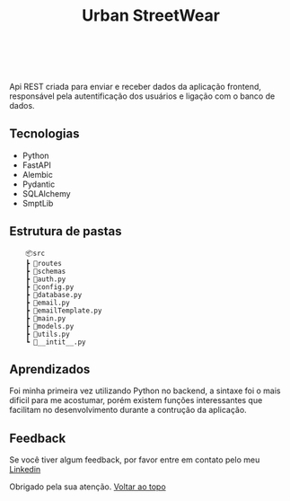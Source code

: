 <div align="center">
<h1 align="center">Urban StreetWear</h1>
</div>

<br>
<br>
<br>
<br>

Api REST criada para enviar e receber dados da aplicação frontend, responsável pela autentificação dos usuários e ligação com o banco de dados.

## Tecnologias

- Python
- FastAPI
- Alembic
- Pydantic
- SQLAlchemy
- SmptLib

## Estrutura de pastas

```
    📦src
    ┣ 📂routes
    ┣ 📂schemas
    ┣ 📜auth.py
    ┣ 📜config.py
    ┣ 📜database.py
    ┣ 📜email.py
    ┣ 📜emailTemplate.py
    ┣ 📜main.py
    ┣ 📜models.py
    ┣ 📜utils.py
    ┗ 📜__intit__.py
```

## Aprendizados

Foi minha primeira vez utilizando Python no backend, a sintaxe foi o mais dificil para me acostumar, porém existem funções interessantes que facilitam no desenvolvimento durante a contrução da aplicação.

## Feedback

Se você tiver algum feedback, por favor entre em contato pelo meu [Linkedin](https://www.linkedin.com/in/caique-de-castro-silva/)

Obrigado pela sua atenção. <a href="#top">Voltar ao topo</a>